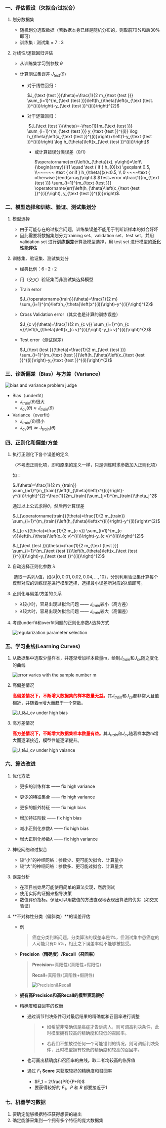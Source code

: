 ### 一、评估假设（欠拟合/过拟合）

1. 划分数据集

   * 随机划分选取数据（若数据本身已经是随机分布的，则取前70%和后30%即可）
   * 训练集 : 测试集 = 7 : 3

2. 对线性/逻辑回归评估

   * 从训练集学习到参数 $\theta$ 

   * 计算测试集误差 $J_{test}(\theta)$ 

     * 对于线性回归：

       $J_{\text {test }}(\theta)=\frac{1}{2 m_{\text {test }}} \sum_{i=1}^{m_{\text {test }}}\left(h_{\theta}\left(x_{\text {test. }}^{(i)}\right)-y_{\text {test }}^{(i)}\right)^{2}$

     * 对于逻辑回归：

       ​	$J_{\text {test }}(\theta)=-\frac{1}{m_{\text {test }}} \sum_{i=1}^{m_{\text {test }}} y_{\text {test }}^{(i)} \log h_{\theta}\left(x_{\text {test }}^{(i)}\right)+\left(1-y_{\text {test }}^{(i)}\right) \log h_{\theta}\left(x_{\text {test }}^{(i)}\right)$

       * 或计算错误分类误差（0/1）

         $\operatorname{err}\left(h_{\theta}(x), y\right)=\left\{\begin{array}{l}1 \quad \text { if } h_{0}(x) \geqslant 0.5, \\~~~~~~ \text { or if } h_{\theta}(x)<0.5, \\ 0 ~~~~\text { otherwise }\end{array}\right.$
         $Test~error =\frac{1}{m_{\text {test }}} \sum_{i=1}^{m_{\text {test }}} \operatorname{err}\left(h_{\theta}\left(x_{\text {test }}^{(i)}\right), y_{\text {test }}^{(i)}\right)$.

### 二、模型选择和训练、验证、测试集划分

1. 模型选择

   * 由于可能存在的过拟合问题，训练集误差不能用于判断新样本的拟合好坏
   * 因此需要将数据集划分为training set、validation set、test set，并用 validation set 进行**训练误差**计算及模型选择，用 test set 进行模型的**泛化性能评估** 

2. 训练集、验证集、测试集划分

   * 经典比例：6 : 2 : 2

   * 用（交叉）验证集而非测试集选择模型

   * Train error

     $J_{\operatorname{train}}(\theta)=\frac{1}{2 m} \sum_{i=1}^{m}\left(h_{\theta}\left(x^{(i)}\right)-y^{(i)}\right)^{2}$

   * Cross Validation error（其实也是计算的训练误差）

     $J_{c v}(\theta)=\frac{1}{2 m_{c v}} \sum_{i=1}^{m_{c v}}\left(h_{\theta}\left(x_{c v}^{(i)}\right)-y_{c v}^{(i)}\right)^{2}$

   * Test error（测试误差）

     $J_{\text {test }}(\theta)=\frac{1}{2 m_{\text {test }}} \sum_{i=1}^{m_{\text {test }}}\left(h_{\theta}\left(x_{\text {test }}^{(i)}\right)-y_{\text {test }}^{(i)}\right)^{2}$

### 三、诊断偏差（Bias）与方差（Variance）

![bias and variance problem judge](https://cdn.jsdelivr.net/gh/321hjd/ImageBed/MachineLearning/ModelSelectionAndImprovement/bias-and-variance-problem-judge.jpg)

* Bias（underfit）
  * $J_{train}(\theta)$很大
  * $J_{cv}(\theta)\approx J_{train}(\theta)$
* Variance（overfit）
  * $J_{train}(\theta)$很小
  * $J_{cv}(\theta)\gg J_{train}(\theta)$

### 四、正则化和偏差/方差

1. 执行正则化下各个误差的定义

   （不考虑正则化项，即和原来的定义一样，只是训练时求参数加入正则化项）

   如：

   $J(\theta)=\frac{1}{2 m_{train}} \sum_{i=1}^{m_{train}}\left(h_{\theta}\left(x^{(i)}\right)-y^{(i)}\right)^{2}+\frac{1}{2m_{train}}\sum_{j=1}^{m_{train}}\theta_j^2$

   通过以上公式求得$\theta$，然后再计算误差

   $J_{\operatorname{train}}(\theta)=\frac{1}{2 m_{train}} \sum_{i=1}^{m_{train}}\left(h_{\theta}\left(x^{(i)}\right)-y^{(i)}\right)^{2}$ 

   $J_{c v}(\theta)=\frac{1}{2 m_{c v}} \sum_{i=1}^{m_{c v}}\left(h_{\theta}\left(x_{c v}^{(i)}\right)-y_{c v}^{(i)}\right)^{2}$ 

   $J_{\text {test }}(\theta)=\frac{1}{2 m_{\text {test }}} \sum_{i=1}^{m_{\text {test }}}\left(h_{\theta}\left(x_{\text {test }}^{(i)}\right)-y_{\text {test }}^{(i)}\right)^{2}$ 

2. 自动选择正则化参数 $\lambda$ 

   ​	选取一系列$\lambda$值，如$\{\lambda|0,0.01,0.02,0.04,\dots,10\}$，分别利用验证集计算每个模型对应的训练误差进行模型选择，选择最小误差所对应的$\lambda$值即可。

3. 正则化与偏差/方差的关系

   * $\lambda$较小时，容易出现过拟合问题 —— $J_{train}$较小（高方差）
   * $\lambda$较大时，容易出现欠拟合问题 —— $J_{train}$较大（高偏差）

4. 考虑underfit和overfit问题的正则化参数$\lambda$选择方式

   ![regularization parameter selection](https://cdn.jsdelivr.net/gh/321hjd/ImageBed/MachineLearning/ModelSelectionAndImprovement/regularization-parameter-selection.jpg)

### 五、学习曲线(Learning Curves)

1. 从数据集中选取少量样本，并逐渐增加样本数量m，绘制$J_{train}$和$J_{cv}$随之变化的曲线

   ![error varies with the sample number m](https://cdn.jsdelivr.net/gh/321hjd/ImageBed/MachineLearning/ModelSelectionAndImprovement/error-varies-with-the-sample-number-m.jpg)

2. 高偏差情况

   <font color='red'>**高偏差情况下，不断增大数据集的样本数量无益。**</font>其$J_{train}$和$J_{cv}$都非常大且值相近，并随着m增大而趋于一个常数。

   ![J_t&J_cv under high bias](https://cdn.jsdelivr.net/gh/321hjd/ImageBed/MachineLearning/ModelSelectionAndImprovement/J_t&J_cv-under-high-bias.jpg)

3. 高方差情况

   <font color='red'>**高方差情况下，不断增大数据集样本数量有益。**</font>其$J_{train}$和$J_{cv}$随着样本数m增大而逐渐接近，模型性能逐渐提升。

   ![J_t&J_cv under high vaiance](https://cdn.jsdelivr.net/gh/321hjd/ImageBed/MachineLearning/ModelSelectionAndImprovement/J_t&J_cv-under-high-variance.jpg)

### 六、算法改进

1. 优化方法

   * 更多的训练样本 —— fix high variance

   * 更少的特征集合 —— fix high variance

   * 更多的额外特征 —— fix high bias

   * 增加特征阶数 —— fix high bias

   * 减小正则化参数$\lambda$ —— fix high bias

   * 增大正则化参数$\lambda$ —— fix high variance

2. 神经网络和过拟合

   * 较“小”的神经网络：参数少、更可能欠拟合、计算量小
   * 较“大”的神经网络：参数多、更可能过拟合、计算量大

3. 误差分析

   * 在项目初始尽可能使用简单的算法实现，然后测试
   * 使用实际的证据来指导决策
   * 数值评价指标。保证可以用数值的方法直观地表现出算法的优劣（如交叉验证）

4. **不对称性分类（偏斜类）**的误差评估

   * 例

     > 癌症分类判断问题。分类算法的误差率是1%，但测试集中患癌症的人可能只有0.5%，相比之下误差率就不能够被接受。

   * **Precision（精确度）/Recall（召回率）** 

     > **Precision**=真阳性/(真阳性+假阳性)
     >
     > **Recall**=真阳性/(真阳性+假阴性)
     >
     > ![Precision&Recall](https://cdn.jsdelivr.net/gh/321hjd/ImageBed/MachineLearning/ModelSelectionAndImprovement/Precision&Recall.png)

   * **拥有高Precision和高Recall的模型表现很好** 

   * 精确度和召回率的权衡

     * 通过调节判决条件可对最后结果的精确度和召回率进行调整

       > * 如希望非常确信是癌症才告诉病人，则可调高判决条件，此时模型拥有较高的精确度和较低的召回率。
       >
       > * 若我们不想放过任何一个可能错判的情况，则可调低判决条件，此时模型拥有较低的精确度和较高的召回率。

     * 也可画出精确度和召回率的曲线，取二者均较高的临界值

     * 通过 $F_1$ **Score** 来获取较好的精确度和召回率

       * $F_1 = 2\frac{PR}{P+R}$
       * 要获得较好的 $F_1$，$P$ 和 $R$ 都要接近于1

### 七、机器学习数据

1. 要确定能够根据特征获得想要的输出
2. 确定能够采集到一个拥有多个特征的庞大数据集

